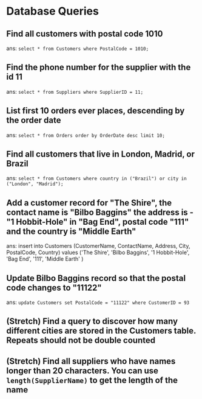 # Database Queries

## Find all customers with postal code 1010

ans: `select * from Customers where PostalCode = 1010;`

## Find the phone number for the supplier with the id 11

ans: `select * from Suppliers where SupplierID = 11;`

## List first 10 orders ever places, descending by the order date

ans: `select * from Orders order by OrderDate desc limit 10;`

## Find all customers that live in London, Madrid, or Brazil

ans: `select * from Customers where country in ("Brazil") or city in ("London", "Madrid");`

## Add a customer record for "The Shire", the contact name is "Bilbo Baggins" the address is -"1 Hobbit-Hole" in "Bag End", postal code "111" and the country is "Middle Earth"

ans: insert into Customers
(CustomerName, ContactName, Address, City, PostalCode, Country)
values
('The Shire', 'Bilbo Baggins', '1 Hobbit-Hole', 'Bag End', '111', 'Middle Earth' )

## Update Bilbo Baggins record so that the postal code changes to "11122"

ans: `update Customers set PostalCode = "11122" where CustomerID = 93`

## (Stretch) Find a query to discover how many different cities are stored in the Customers table. Repeats should not be double counted

## (Stretch) Find all suppliers who have names longer than 20 characters. You can use `length(SupplierName)` to get the length of the name
